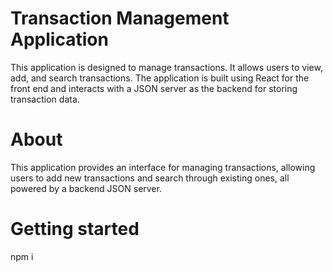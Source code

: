 # Transaction Management Application

This application is designed to manage transactions. It allows users to view, add, and search transactions. The application is built using React for the front end and interacts with a JSON server as the backend for storing transaction data.

# About

This application provides an interface for managing transactions, allowing users to add new transactions and search through existing ones, all powered by a backend JSON server.

# Getting started

npm i

